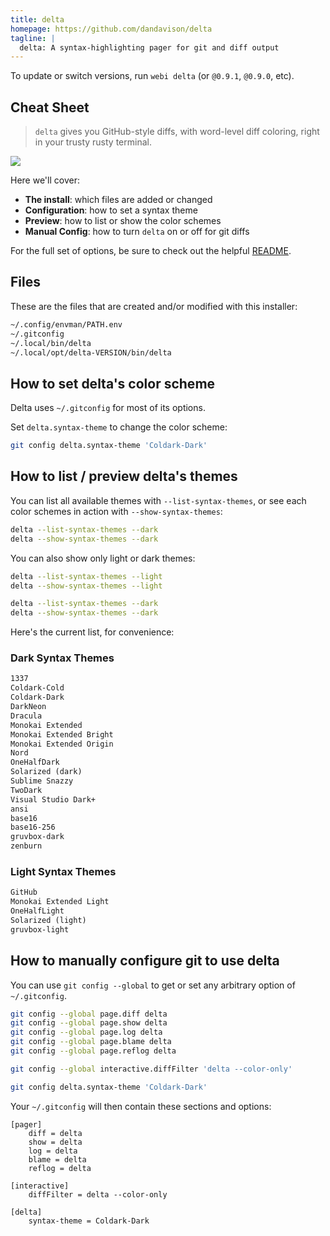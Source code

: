 ```yaml
---
title: delta
homepage: https://github.com/dandavison/delta
tagline: |
  delta: A syntax-highlighting pager for git and diff output
---
```


To update or switch versions, run `webi delta` (or `@0.9.1`, `@0.9.0`, etc).

## Cheat Sheet

> `delta` gives you GitHub-style diffs, with word-level diff coloring, right in
> your trusty rusty terminal.

![](https://user-images.githubusercontent.com/52205/65248525-32250480-daea-11e9-9965-1a05c6a4bdf4.png)

Here we'll cover:

- **The install**: which files are added or changed
- **Configuration**: how to set a syntax theme
- **Preview**: how to list or show the color schemes
- **Manual Config**: how to turn `delta` on or off for git diffs

For the full set of options, be sure to check out the helpful
[README](https://github.com/dandavison/delta).

## Files

These are the files that are created and/or modified with this installer:

```txt
~/.config/envman/PATH.env
~/.gitconfig
~/.local/bin/delta
~/.local/opt/delta-VERSION/bin/delta
```

## How to set delta's color scheme

Delta uses `~/.gitconfig` for most of its options.

Set `delta.syntax-theme` to change the color scheme:

```bash
git config delta.syntax-theme 'Coldark-Dark'
```

## How to list / preview delta's themes

You can list all available themes with `--list-syntax-themes`, or see each color
schemes in action with `--show-syntax-themes`:

```bash
delta --list-syntax-themes --dark
delta --show-syntax-themes --dark
```

You can also show only light or dark themes:

```bash
delta --list-syntax-themes --light
delta --show-syntax-themes --light
```

```bash
delta --list-syntax-themes --dark
delta --show-syntax-themes --dark
```

Here's the current list, for convenience:

### Dark Syntax Themes

```txt
1337
Coldark-Cold
Coldark-Dark
DarkNeon
Dracula
Monokai Extended
Monokai Extended Bright
Monokai Extended Origin
Nord
OneHalfDark
Solarized (dark)
Sublime Snazzy
TwoDark
Visual Studio Dark+
ansi
base16
base16-256
gruvbox-dark
zenburn
```

### Light Syntax Themes

```txt
GitHub
Monokai Extended Light
OneHalfLight
Solarized (light)
gruvbox-light
```

## How to manually configure git to use delta

You can use `git config --global` to get or set any arbitrary option of
`~/.gitconfig`.

```bash
git config --global page.diff delta
git config --global page.show delta
git config --global page.log delta
git config --global page.blame delta
git config --global page.reflog delta

git config --global interactive.diffFilter 'delta --color-only'

git config delta.syntax-theme 'Coldark-Dark'
```

Your `~/.gitconfig` will then contain these sections and options:

```gitconfig
[pager]
    diff = delta
    show = delta
    log = delta
    blame = delta
    reflog = delta

[interactive]
    diffFilter = delta --color-only

[delta]
    syntax-theme = Coldark-Dark
```
